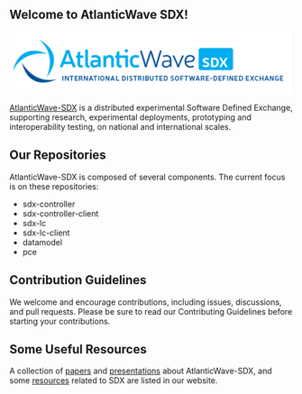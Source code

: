 ## Welcome to AtlanticWave SDX!

![AtlanticWave-SDX logo](/images/AtlanticWave.png)

[AtlanticWave-SDX](https://www.atlanticwave-sdx.net/) is a distributed
experimental Software Defined Exchange, supporting research,
experimental deployments, prototyping and interoperability testing, on
national and international scales.

## Our Repositories

AtlanticWave-SDX is composed of several components. The current focus
is on these repositories:

 * sdx-controller
 * sdx-controller-client
 * sdx-lc 
 * sdx-lc-client
 * datamodel
 * pce

## Contribution Guidelines

We welcome and encourage contributions, including issues, discussions,
and pull requests.  Please be sure to read our Contributing Guidelines
before starting your contributions.

## Some Useful Resources

A collection of
[papers](https://www.atlanticwave-sdx.net/?page_id=267) and
[presentations](https://www.atlanticwave-sdx.net/?page_id=309) about
AtlanticWave-SDX, and some
[resources](https://www.atlanticwave-sdx.net/?page_id=369) related to
SDX are listed in our website.


<!--

## Contacting Us

TODO: List project contacts and/or communication channels.

## Security

TODO: How to report any security issues?

-->
